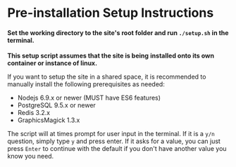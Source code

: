 # Pre-installation Setup Instructions

#### Set the working directory to the site's root folder and run `./setup.sh` in the terminal.

**This setup script assumes that the site is being**
**installed onto its own container or instance of linux.**

If you want to setup the site in a shared space, it is recommended to manually
install the following prerequisites as needed:
- Nodejs 6.9.x or newer (MUST have ES6 features)
- PostgreSQL 9.5.x or newer
- Redis 3.2.x
- GraphicsMagick 1.3.x

The script will at times prompt for user input in the terminal. If it is a `y/n` question,
simply type `y` and press enter. If it asks for a value, you can just press `Enter`
to continue with the default if you don't have another value you know you need.